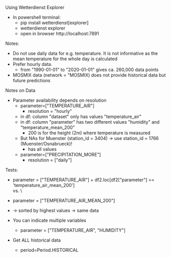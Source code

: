 Using Wetterdienst Explorer 
- In powershell terminal:
    - pip install wetterdienst[explorer]
    - wetterdienst explorer
    - open in browser http://localhost:7891

Notes:
- Do not use daily data for e.g. temperature. It is not informative as the mean temperature for the whole day is calculated
- Prefer hourly data.
    - from "1990-01-01" to "2020-01-01" gives ca. 260,000 data points
- MOSMIX data (network = "MOSMIX) does not provide historical data but future predictions


Notes on Data 
- Parameter availability depends on resolution
    - parameter=["TEMPERATURE_AIR"]
        - resolution = "hourly"
    - in df: column "dataset" only has values "temperature_air"
    - in df: column "parameter" has two different values "humidity" and "temperature_mean_200"
        - 200 is for the height (2m) where temperature is measured
    - But NAs for Muenster (station_id = 3404) -> use station_id = 1766 (Muenster/Osnabrueck)!
        - has all values
    - parameter=["PRECIPITATION_MORE"]
        - resolution = ["daily"]


Tests:
- parameter = ["TEMPERATURE_AIR"] + df2.loc[df2["parameter"] == 'temperature_air_mean_200'] \
vs. \
- parameter = ["TEMPERATURE_AIR_MEAN_200"]
- -> sorted by highest values -> same data

- You can indicate multiple variables
    - parameter = ["TEMPERATURE_AIR", "HUMIDITY"]

- Get ALL historical data
    - period=Period.HISTORICAL    

